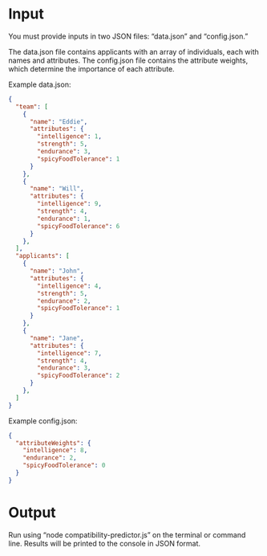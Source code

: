 # Input
You must provide inputs in two JSON files: “data.json” and “config.json.” 

The data.json file contains applicants with an array of individuals, each with names and attributes.
The config.json file contains the attribute weights, which determine the importance of each attribute.

Example data.json:
```json
{
  "team": [
    {
      "name": "Eddie",
      "attributes": {
        "intelligence": 1,
        "strength": 5,
        "endurance": 3,
        "spicyFoodTolerance": 1
      }
    },
    {
      "name": "Will",
      "attributes": {
        "intelligence": 9,
        "strength": 4,
        "endurance": 1,
        "spicyFoodTolerance": 6
      }
    },
  ],
  "applicants": [
    {
      "name": "John",
      "attributes": {
        "intelligence": 4,
        "strength": 5,
        "endurance": 2,
        "spicyFoodTolerance": 1
      }
    },
    {
      "name": "Jane",
      "attributes": {
        "intelligence": 7,
        "strength": 4,
        "endurance": 3,
        "spicyFoodTolerance": 2
      }
    },
  ]
}
```

Example config.json:
```json
{
  "attributeWeights": {
    "intelligence": 8,
    "endurance": 2,
    "spicyFoodTolerance": 0
  }
}
```

# Output
Run using “node compatibility-predictor.js” on the terminal or command line.
Results will be printed to the console in JSON format.
